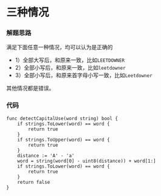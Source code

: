 # 三种情况
### 解题思路
满足下面任意一种情况，均可以认为是正确的
* 1）全部大写后，和原来一致，比如``LEETDOWNER``
* 2）全部小写后，和原来一致，比如``leetdowner``
* 3）全部小写后，和原来首字母小写一致，比如``Leetdowner``

其他情况都是错误。

### 代码

```golang
func detectCapitalUse(word string) bool {
	if strings.ToLower(word) == word {
		return true
	}
	if strings.ToUpper(word) == word {
		return true
	}
	distance := 'A' - 'a'
	word = string(word[0] - uint8(distance)) + word[1:]
	if strings.ToLower(word) == word {
		return true
	}
	return false
}
```